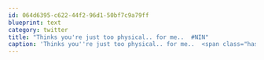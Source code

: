 ```yaml
---
id: 064d6395-c622-44f2-96d1-50bf7c9a79ff
blueprint: text
category: twitter
title: "Thinks you're just too physical.. for me..  #NIN"
caption: 'Thinks you''re just too physical.. for me..  <span class="hashtag hashtag_local">#<a href="http://tweettemp.darylchymko.ca/?tag=nin">NIN</a>'
---
```

